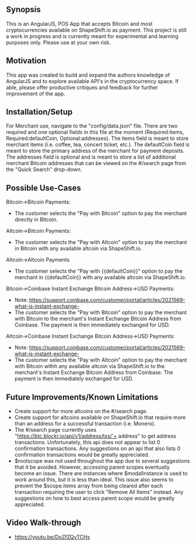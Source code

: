 ## Synopsis

This is an AngularJS, POS App that accepts Bitcoin and most cryptocurrencies available on ShapeShift.io as payment. This project is still a work in progress and is currently meant for experimental and learning purposes only. Please use at your own risk.

## Motivation

This app was created to build and expand the authors knowledge of AngularJS and to explore available API's in the cryptocurrency space. If able, please offer productive critiques and feedback for further improvement of the app.

## Installation/Setup

For Merchant use, navigate to the "config/data.json" file. There are two required and one optional fields in this file at the moment (Required:items, Required:defaultCoin, Optional:addresses). The items field is meant to store merchant items (i.e. coffee, tea, concert ticket, etc.). The defaultCoin field is meant to store the primary address of the merchant for payment deposits. The addresses field is optional and is meant to store a list of additional merchant Bitcoin addresses that can be viewed on the #/search page from the "Quick Search" drop-down.

## Possible Use-Cases

Bitcoin->Bitcoin Payments:
- The customer selects the "Pay with Bitcoin" option to pay the merchant directly in Bitcoin.

Altcoin->Bitcoin Payments:
- The customer selects the "Pay with Altcoin" option to pay the merchant in Bitcoin with any available altcoin via ShapeShift.io.

Altcoin->Altcoin Payments
- The customer selects the "Pay with {{defaultCoin}}" option to pay the merchant in {{defaultCoin}} with any available altcoin via ShapeShift.io.

Bitcoin->Coinbase Instant Exchange Bitcoin Address->USD Payments:
- Note: https://support.coinbase.com/customer/portal/articles/2021569-what-is-instant-exchange-
- The customer selects the "Pay with Bitcoin" option to pay the merchant with Bitcoin to the merchant's Instant Exchange Bitcoin Address from Coinbase. The payment is then immediately exchanged for USD.

Altcoin->Coinbase Instant Exchange Bitcoin Address->USD Payments:
- Note: https://support.coinbase.com/customer/portal/articles/2021569-what-is-instant-exchange-
- The customer selects the "Pay with Altcoin" option to pay the merchant with Bitcoin withh any available altcoin via ShapeShift.io to the merchant's Instant Exchange Bitcoin Address from Coinbase. The payment is then immediately exchanged for USD.

## Future Improvements/Known Limitations
- Create support for more altcoins on the #/search page.
- Create support for altcoins available on ShapeShift.io that require more than an address for a successful transaction (i.e. Monero).
- The #/search page currently uses "https://btc.blockr.io/api/v1/address/txs/'+ address" to get address transactions. Unfortunately, this api does not appear to list 0 confirmation transactions. Any suggestions on an api that also lists 0 confirmation transactions would be greatly appreciated.
- $rootscope was not used throughout the app due to several suggestions that it be avoided. However, accessing parent scopes eventually become an issue. There are instances where $modalInstance is used to work around this, but it is less than ideal. This issue also seems to prevent the $scope.items array from being cleared after each transaction requiring the user to click "Remove All Items" instead. Any suggestions on how to best access parent scope would be greatly appreciated.

## Video Walk-through
- https://youtu.be/DoZfZQyTCHs
